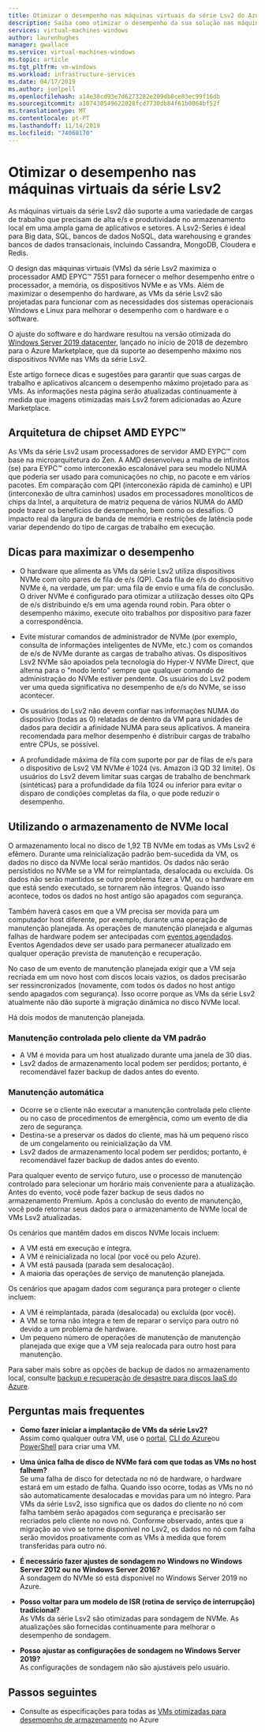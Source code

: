 ```yaml
---
title: Otimizar o desempenho nas máquinas virtuais da série Lsv2 do Azure – armazenamento
description: Saiba como otimizar o desempenho da sua solução nas máquinas virtuais da série Lsv2.
services: virtual-machines-windows
author: laurenhughes
manager: gwallace
ms.service: virtual-machines-windows
ms.topic: article
ms.tgt_pltfrm: vm-windows
ms.workload: infrastructure-services
ms.date: 04/17/2019
ms.author: joelpell
ms.openlocfilehash: a14e38cd93e7d6273282e209db8ce83ec99f16db
ms.sourcegitcommit: a107430549622028fcd7730db84f61b0064bf52f
ms.translationtype: MT
ms.contentlocale: pt-PT
ms.lasthandoff: 11/14/2019
ms.locfileid: "74068170"
---
```

# <a name="optimize-performance-on-the-lsv2-series-virtual-machines"></a>Otimizar o desempenho nas máquinas virtuais da série Lsv2

As máquinas virtuais da série Lsv2 dão suporte a uma variedade de cargas de trabalho que precisam de alta e/s e produtividade no armazenamento local em uma ampla gama de aplicativos e setores.  A Lsv2-Series é ideal para Big data, SQL, bancos de dados NoSQL, data warehousing e grandes bancos de dados transacionais, incluindo Cassandra, MongoDB, Cloudera e Redis.

O design das máquinas virtuais (VMs) da série Lsv2 maximiza o processador AMD EPYC™ 7551 para fornecer o melhor desempenho entre o processador, a memória, os dispositivos NVMe e as VMs. Além de maximizar o desempenho do hardware, as VMs da série Lsv2 são projetadas para funcionar com as necessidades dos sistemas operacionais Windows e Linux para melhorar o desempenho com o hardware e o software.

O ajuste do software e do hardware resultou na versão otimizada do [Windows Server 2019 datacenter](https://azuremarketplace.microsoft.com/marketplace/apps/microsoftwindowsserver.windowsserver?tab=Overview), lançado no início de 2018 de dezembro para o Azure Marketplace, que dá suporte ao desempenho máximo nos dispositivos NVMe nas VMs da série Lsv2.

Este artigo fornece dicas e sugestões para garantir que suas cargas de trabalho e aplicativos alcancem o desempenho máximo projetado para as VMs. As informações nesta página serão atualizadas continuamente à medida que imagens otimizadas mais Lsv2 forem adicionadas ao Azure Marketplace.

## <a name="amd-eypc-chipset-architecture"></a>Arquitetura de chipset AMD EYPC™

As VMs da série Lsv2 usam processadores de servidor AMD EYPC™ com base na microarquitetura do Zen. A AMD desenvolveu a malha de infinitos (se) para EYPC™ como interconexão escalonável para seu modelo NUMA que poderia ser usado para comunicações no chip, no pacote e em vários pacotes. Em comparação com QPI (interconexão rápida de caminho) e UPI (interconexão de ultra caminhos) usados em processadores monolíticos de chips da Intel, a arquitetura de matriz pequena de vários NUMA do AMD pode trazer os benefícios de desempenho, bem como os desafios. O impacto real da largura de banda de memória e restrições de latência pode variar dependendo do tipo de cargas de trabalho em execução.

## <a name="tips-for-maximizing-performance"></a>Dicas para maximizar o desempenho

* O hardware que alimenta as VMs da série Lsv2 utiliza dispositivos NVMe com oito pares de fila de e/s (QP). Cada fila de e/s do dispositivo NVMe é, na verdade, um par: uma fila de envio e uma fila de conclusão. O driver NVMe é configurado para otimizar a utilização desses oito QPs de e/s distribuindo e/s em uma agenda round robin. Para obter o desempenho máximo, execute oito trabalhos por dispositivo para fazer a correspondência.

* Evite misturar comandos de administrador de NVMe (por exemplo, consulta de informações inteligentes de NVMe, etc.) com os comandos de e/s de NVMe durante as cargas de trabalho ativas. Os dispositivos Lsv2 NVMe são apoiados pela tecnologia do Hyper-V NVMe Direct, que alterna para o "modo lento" sempre que qualquer comando de administração do NVMe estiver pendente. Os usuários do Lsv2 podem ver uma queda significativa no desempenho de e/s do NVMe, se isso acontecer.

* Os usuários do Lsv2 não devem confiar nas informações NUMA do dispositivo (todas as 0) relatadas de dentro da VM para unidades de dados para decidir a afinidade NUMA para seus aplicativos. A maneira recomendada para melhor desempenho é distribuir cargas de trabalho entre CPUs, se possível. 

* A profundidade máxima de fila com suporte por par de filas de e/s para o dispositivo de Lsv2 VM NVMe é 1024 (vs. Amazon i3 QD 32 limite). Os usuários do Lsv2 devem limitar suas cargas de trabalho de benchmark (sintéticas) para a profundidade da fila 1024 ou inferior para evitar o disparo de condições completas da fila, o que pode reduzir o desempenho.

## <a name="utilizing-local-nvme-storage"></a>Utilizando o armazenamento de NVMe local

O armazenamento local no disco de 1,92 TB NVMe em todas as VMs Lsv2 é efêmero. Durante uma reinicialização padrão bem-sucedida da VM, os dados no disco da NVMe local serão mantidos. Os dados não serão persistidos no NVMe se a VM for reimplantada, desalocada ou excluída. Os dados não serão mantidos se outro problema fizer a VM, ou o hardware em que está sendo executado, se tornarem não íntegros. Quando isso acontece, todos os dados no host antigo são apagados com segurança.

Também haverá casos em que a VM precisa ser movida para um computador host diferente, por exemplo, durante uma operação de manutenção planejada. As operações de manutenção planejada e algumas falhas de hardware podem ser antecipadas com [eventos agendados](scheduled-events.md). Eventos Agendados deve ser usado para permanecer atualizado em qualquer operação prevista de manutenção e recuperação.

No caso de um evento de manutenção planejada exigir que a VM seja recriada em um novo host com discos locais vazios, os dados precisarão ser ressincronizados (novamente, com todos os dados no host antigo sendo apagados com segurança). Isso ocorre porque as VMs da série Lsv2 atualmente não dão suporte à migração dinâmica no disco NVMe local.

Há dois modos de manutenção planejada.

### <a name="standard-vm-customer-controlled-maintenance"></a>Manutenção controlada pelo cliente da VM padrão

- A VM é movida para um host atualizado durante uma janela de 30 dias.
- Lsv2 dados de armazenamento local podem ser perdidos; portanto, é recomendável fazer backup de dados antes do evento.

### <a name="automatic-maintenance"></a>Manutenção automática

- Ocorre se o cliente não executar a manutenção controlada pelo cliente ou no caso de procedimentos de emergência, como um evento de dia zero de segurança.
- Destina-se a preservar os dados do cliente, mas há um pequeno risco de um congelamento ou reinicialização da VM.
- Lsv2 dados de armazenamento local podem ser perdidos; portanto, é recomendável fazer backup de dados antes do evento.

Para qualquer evento de serviço futuro, use o processo de manutenção controlado para selecionar um horário mais conveniente para a atualização. Antes do evento, você pode fazer backup de seus dados no armazenamento Premium. Após a conclusão do evento de manutenção, você pode retornar seus dados para o armazenamento de NVMe local de VMs Lsv2 atualizadas.

Os cenários que mantêm dados em discos NVMe locais incluem:

- A VM está em execução e íntegra.
- A VM é reinicializada no local (por você ou pelo Azure).
- A VM está pausada (parada sem desalocação).
- A maioria das operações de serviço de manutenção planejada.

Os cenários que apagam dados com segurança para proteger o cliente incluem:

- A VM é reimplantada, parada (desalocada) ou excluída (por você).
- A VM se torna não íntegra e tem de reparar o serviço para outro nó devido a um problema de hardware.
- Um pequeno número de operações de manutenção de manutenção planejada que exige que a VM seja realocada para outro host para manutenção.

Para saber mais sobre as opções de backup de dados no armazenamento local, consulte [backup e recuperação de desastre para discos IaaS do Azure](backup-and-disaster-recovery-for-azure-iaas-disks.md).

## <a name="frequently-asked-questions"></a>Perguntas mais frequentes

* **Como fazer iniciar a implantação de VMs da série Lsv2?**  
   Assim como qualquer outra VM, use o [portal](quick-create-portal.md), [CLI do Azure](quick-create-cli.md)ou [PowerShell](quick-create-powershell.md) para criar uma VM.

* **Uma única falha de disco de NVMe fará com que todas as VMs no host falhem?**  
   Se uma falha de disco for detectada no nó de hardware, o hardware estará em um estado de falha. Quando isso ocorre, todas as VMs no nó são automaticamente desalocadas e movidas para um nó íntegro. Para VMs da série Lsv2, isso significa que os dados do cliente no nó com falha também serão apagados com segurança e precisarão ser recriados pelo cliente no novo nó. Conforme observado, antes que a migração ao vivo se torne disponível no Lsv2, os dados no nó com falha serão movidos proativamente com as VMs à medida que forem transferidas para outro nó.

* **É necessário fazer ajustes de sondagem no Windows no Windows Server 2012 ou no Windows Server 2016?**  
   A sondagem do NVMe só está disponível no Windows Server 2019 no Azure.  

* **Posso voltar para um modelo de ISR (rotina de serviço de interrupção) tradicional?**  
   As VMs da série Lsv2 são otimizadas para sondagem de NVMe. As atualizações são fornecidas continuamente para melhorar o desempenho de sondagem.

* **Posso ajustar as configurações de sondagem no Windows Server 2019?**  
   As configurações de sondagem não são ajustáveis pelo usuário.
   
## <a name="next-steps"></a>Passos seguintes

* Consulte as especificações para todas as [VMs otimizadas para desempenho de armazenamento](sizes-storage.md) no Azure

